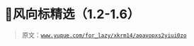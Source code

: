 # 👻风向标精选（1.2-1.6）

> 原文：[`www.yuque.com/for_lazy/xkrm14/aoavopxs2yiui0zo`](https://www.yuque.com/for_lazy/xkrm14/aoavopxs2yiui0zo)



